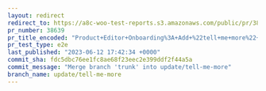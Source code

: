 ```yaml
---
layout: redirect
redirect_to: https://a8c-woo-test-reports.s3.amazonaws.com/public/pr/38639/e2e/index.html
pr_number: 38639
pr_title_encoded: "Product+Editor+Onboarding%3A+Add+%22tell+me+more%22+button+to+wc.com+page"
pr_test_type: e2e
last_published: "2023-06-12 17:42:34 +0000"
commit_sha: fdc5dbc76ee1fc8ae68f23eec2e399ddf2f44a5a
commit_message: "Merge branch 'trunk' into update/tell-me-more"
branch_name: update/tell-me-more
---
```

